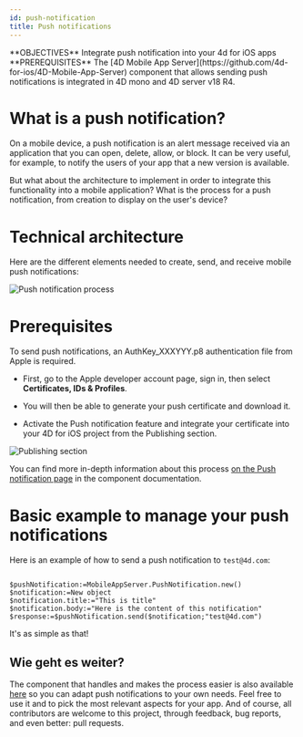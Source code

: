 ```yaml
---
id: push-notification
title: Push notifications
---
```


<div markdown="1" class = "tips">
**OBJECTIVES**
Integrate push notification into your 4d for iOS apps
</div>

<div markdown="1" class = "prerequisites">
**PREREQUISITES**
The [4D Mobile App Server](https://github.com/4d-for-ios/4D-Mobile-App-Server) component that allows sending push notifications is integrated in 4D mono and 4D server v18 R4.
</div>

# What is a push notification?

On a mobile device, a push notification is an alert message received via an application that you can open, delete, allow, or block. It can be very useful, for example, to notify the users of your app that a new version is available.

But what about the architecture to implement in order to integrate this functionality into a mobile application? What is the process for a push notification, from creation to display on the user's device?

# Technical architecture

Here are the different elements needed to create, send, and receive mobile push notifications:

![Push notification process](assets/en/push-notification/4D-for-ios-push-notification.png)

# Prerequisites

To send push notifications, an AuthKey_XXXYYY.p8 authentication file from Apple is required.

* First, go to the Apple developer account page, sign in, then select **Certificates, IDs & Profiles**.

* You will then be able to generate your push certificate and download it.

* Activate the Push notification feature and integrate your certificate into your 4D for iOS project from the Publishing section.

![Publishing section](assets/en/push-notification/push-notification-publishing-section.png)

You can find more in-depth information about this process [on the Push notification page](https://github.com/4d-for-ios/4D-Mobile-App-Server/blob/master/Documentation/Classes/PushNotification.md) in the component documentation.

# Basic example to manage your push notifications

Here is an example of how to send a push notification to `test@4d.com`:

```4d

$pushNotification:=MobileAppServer.PushNotification.new() 
$notification:=New object 
$notification.title:="This is title" 
$notification.body:="Here is the content of this notification" 
$response:=$pushNotification.send($notification;"test@4d.com")

```

It's as simple as that!


## Wie geht es weiter?

The component that handles and makes the process easier is also available [here](https://github.com/4d-for-ios/4D-Mobile-App-Server/blob/master/Documentation/Classes/PushNotification.md) so you can adapt push notifications to your own needs. Feel free to use it and to pick the most relevant aspects for your app. And of course, all contributors are welcome to this project, through feedback, bug reports, and even better: pull requests.


